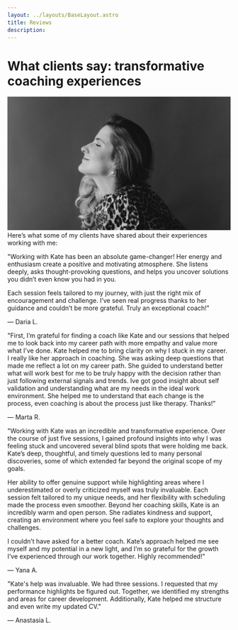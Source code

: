 ```yaml
---
layout: ../layouts/BaseLayout.astro
title: Reviews
description:
---
```


# What clients say: transformative coaching experiences

![A woman wearing a leopard shirt without direct eye contact](../images/kate-proud.jpg)
Here’s what some of my clients have shared about their experiences working with me:

"Working with Kate has been an absolute game-changer! Her energy and enthusiasm create a positive and motivating atmosphere. She listens deeply, asks thought-provoking questions, and helps you uncover solutions you didn’t even know you had in you.

Each session feels tailored to my journey, with just the right mix of encouragement and challenge. I’ve seen real progress thanks to her guidance and couldn’t be more grateful. Truly an exceptional coach!"

— Daria L.


"First, I’m grateful for finding a coach like Kate and our sessions that helped me to look back into my career path with more empathy and value more what I’ve done.
Kate helped me to bring clarity on why I stuck in my career. I really like her approach in coaching. She was asking deep questions that made me reflect a lot on my career path. She guided to understand better what will work best for me to be truly happy with the decision rather than just following external signals and trends. Ive got good insight about self validation and understanding what are my needs in the ideal work environment. She helped me to understand that each change is the process, even coaching is about the process just like therapy.
Thanks!"

— Marta R. 


"Working with Kate was an incredible and transformative experience. Over the course of just five sessions, I gained profound insights into why I was feeling stuck and uncovered several blind spots that were holding me back. Kate’s deep, thoughtful, and timely questions led to many personal discoveries, some of which extended far beyond the original scope of my goals.

Her ability to offer genuine support while highlighting areas where I underestimated or overly criticized myself was truly invaluable. Each session felt tailored to my unique needs, and her flexibility with scheduling made the process even smoother. Beyond her coaching skills, Kate is an incredibly warm and open person. She radiates kindness and support, creating an environment where you feel safe to explore your thoughts and challenges.

I couldn’t have asked for a better coach. Kate’s approach helped me see myself and my potential in a new light, and I’m so grateful for the growth I’ve experienced through our work together. Highly recommended!"

— Yana A.


"Kate's help was invaluable. We had three sessions. I requested that my performance highlights be figured out. Together, we identified my strengths and areas for career development. Additionally, Kate helped me structure and even write my updated CV."

— Anastasia L.
